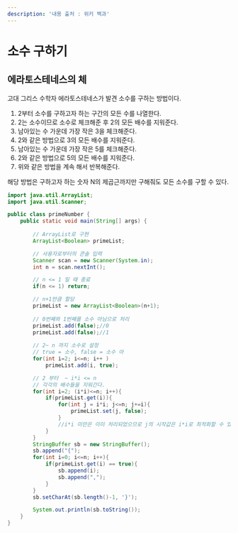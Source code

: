 ```yaml
---
description: '내용 출처 : 위키 백과'
---
```


# 소수 구하기

## 에라토스테네스의 체 <a id="firstHeading"></a>

고대 그리스 수학자 에라토스테네스가 발견 소수를 구하는 방법이다.  

1. 2부터 소수를 구하고자 하는 구간의 모든 수를 나열한다. 
2. 2는 소수이므로 소수로 체크해준 후 2의 모든 배수를 지워준다.
3. 남아있는 수 가운데 가장 작은 3을 체크해준다.
4. 2와 같은 방법으로 3의 모든 배수를 지워준다.
5. 남아있는 수 가운데 가장 작은 5를 체크해준다.
6. 2와 같은 방법으로 5의 모든 배수를 지워준다.
7. 위와 같은 방법을 계속 해서 반복해준다.

해당 방법은 구하고자 하는 숫자 N의 제곱근까지만 구해줘도 모든 소수를 구할 수 있다.

```java
import java.util.ArrayList;
import java.util.Scanner;

public class primeNumber {
    public static void main(String[] args) {
    
        // ArrayList로 구현
        ArrayList<Boolean> primeList;

        // 사용자로부터의 콘솔 입력
        Scanner scan = new Scanner(System.in);
        int n = scan.nextInt();

        // n <= 1 일 때 종료
        if(n <= 1) return;

        // n+1만큼 할당
        primeList = new ArrayList<Boolean>(n+1);
        
        // 0번째와 1번째를 소수 아님으로 처리
        primeList.add(false);//0
        primeList.add(false);//1
        
        // 2~ n 까지 소수로 설정
        // true = 소수, false = 소수 아
        for(int i=2; i<=n; i++ )
            primeList.add(i, true);

        // 2 부터  ~ i*i <= n
        // 각각의 배수들을 지워간다.
        for(int i=2; (i*i)<=n; i++){
            if(primeList.get(i)){
                for(int j = i*i; j<=n; j+=i){
                    primeList.set(j, false);
                }
                //i*i 미만은 이미 처리되었으므로 j의 시작값은 i*i로 최적화할 수 있다.
            }
        }
        StringBuffer sb = new StringBuffer();
        sb.append("{");
        for(int i=0; i<=n; i++){
            if(primeList.get(i) == true){
                sb.append(i);
                sb.append(",");
            }
        }
        sb.setCharAt(sb.length()-1, '}');

        System.out.println(sb.toString());
    }
}
```











